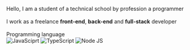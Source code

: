 Hello, I am a student of a technical school by profession a programmer <br>
<br>
I work as a freelance <b>front-end</b>, <b>back-end</b> and <b>full-stack</b> developer<br>
<br>
Programming language<br>
![JavaSciprt](https://upload.wikimedia.org/wikipedia/commons/thumb/6/6a/JavaScript-logo.png/640px-JavaScript-logo.png)
![TypeScript](https://upload.wikimedia.org/wikipedia/commons/thumb/4/4c/Typescript_logo_2020.svg/1200px-Typescript_logo_2020.svg.png)
![Node JS](https://static-00.iconduck.com/assets.00/node-js-icon-227x256-913nazt0.png)
